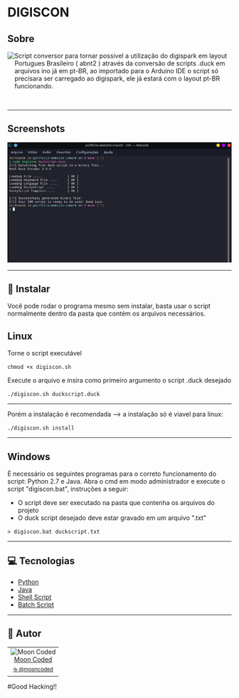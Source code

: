 # DIGISCON

## Sobre

<img src="https://cdn-reichelt.de/bilder/web/xxl_ws/A300/ARD-DIGISPARK_01.png" align="left" height="100px"/> Script conversor para tornar possivel a utilização do digispark em layout Portugues Brasileiro ( abnt2 ) através da conversão de scripts .duck em arquivos ino já em pt-BR, ao importado para o Arduino IDE o script só precisara ser carregado ao digispark, ele já estará com o layout pt-BR funcionando. 

<br />

---
## Screenshots


![Screenshot](./Screenshot.png)

---

## 💾 Instalar

Você pode rodar o programa mesmo sem instalar, basta usar o script normalmente dentro da pasta que contém os arquivos necessários.

## Linux

Torne o script executável
```
chmod +x digiscon.sh
```
Execute o arquivo e insira como primeiro argumento o script .duck desejado
```
./digiscon.sh duckscript.duck
```

<hr>

Porém a instalação é recomendada -->  a instalação só é viavel para linux:

```
./digiscon.sh install
```

<hr>

## Windows

É necessário os seguintes programas para o correto funcionamento do script: Python 2.7 e Java.
Abra o cmd em modo administrador e execute o script "digiscon.bat", instruções a seguir:
    
- O script deve ser executado na pasta que contenha os arquivos do projeto
- O duck script desejado deve estar gravado em um arquivo ".txt"

```    
> digiscon.bat duckscript.txt
```

<hr>

## 💻 Tecnologias

- [Python](https://www.python.org/)
- [Java](https://docs.oracle.com/javase/7/docs/technotes/guides/language/)
- [Shell Script](https://www.shellscript.sh/)
- [Batch Script](https://www.tutorialspoint.com/batch_script/index.htm)

<hr>

## 📖 Autor
<table>
  <tr>
    <td  align=center>
        <img src="https://avatars.githubusercontent.com/u/90803853?v=4" width="100px" alt="Moon Coded">
        <a href="https://github.com/mooncoded">
          <br>
            Moon Coded
          </br>
        </a>
        <sub>
          <a href="https://www.linkedin.com/in/mooncoded/" alt="instagram">
            ☕️ @mooncoded
          </a>
        </sub>
    </td>
  </tr>
</table>


#Good Hacking!!
